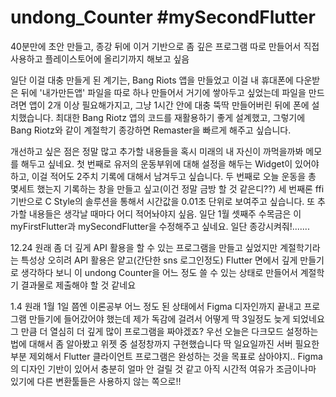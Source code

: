 # undong_Counter #mySecondFlutter
40분만에 초안 만들고, 종강 뒤에 이거 기반으로 좀 깊은 프로그램 따로 만들어서 직접 사용하고 플레이스토어에 올리기까지 해보고 싶음



일단 이걸 대충 만들게 된 계기는, Bang Riots 앱을 만들었고 이걸 내 휴대폰에 다운받은 뒤에 '내가만든앱' 파일을 따로 하나 만들어서 거기에 쌓아두고 싶었는데 파일을 만드려면 앱이 2개 이상 필요해가지고, 그냥 1시간 안에 대충 뚝딱 만들어버린 뒤에 폰에 설치했습니다. 최대한 Bang Riotz 앱의 코드를 재활용하기 좋게 설계했고, 그렇기에 Bang Riotz와 같이 계절학기 종강하면 Remaster을 빠르게 해주고 싶습니다.

개선하고 싶은 점은 정말 많고 추가할 내용들을 혹시 미래의 내 자신이 까먹을까봐 메모를 해두고 싶네요. 첫 번째로 유저의 운동부위에 대해 설정을 해두는 Widget이 있어야 하고, 이걸 적어도 2주치 기록에 대해서 남겨두고 싶습니다. 두 번째로 오늘 운동을 총 몇세트 했는지 기록하는 창을 만들고 싶고(이건 정말 금방 할 것 같은디??) 세 번째론 ffi 기반으로 C Style의 솔루션을 통해서 시간값을 0.01초 단위로 보여주고 싶습니다. 또 추가할 내용들은 생각날 때마다 어디 적어놔야지 싶음. 일단 1월 셋째주 수목금은 이 myFirstFlutter과 mySecondFlutter을 수정해주고 싶네요. 일단 종강시켜줘!.......


12.24 원래 좀 더 깊게 API 활용을 할 수 있는 프로그램을 만들고 싶었지만 계절학기라는 특성상 오히려 API 활용은 얕고(간단한 sns 로그인정도) Flutter 면에서 깊게 만들기로 생각하다 보니 이 undong Counter을 어느 정도 쓸 수 있는 상태로 만들어서 계절학기 결과물로 제출해야 할 것 같네요 



1.4 원래 1월 1일 쯤엔 이론공부 어느 정도 된 상태에서 Figma 디자인까지 끝내고 프로그램 만들기에 들어갔어야 했는데 제가 독감에 걸려서 어떻게 딱 3일정도 늦게 되었네요 그 만큼 더 열심히 더 깊게 많이 프로그램을 짜야겠죠? 우선 오늘은 다크모드 설정하는 법에 대해서 좀 알아봤고 위젯 중 설정창까지 구현했습니다 딱 일요일까진 서버 필요한 부분 제외해서 Flutter 클라이언트 프로그램은 완성하는 것을 목표로 삼아야지.. Figma의 디자인 기반이 있어서 충분히 얼마 안 걸릴 것 같고 아직 시간적 여유가 조금이나마 있기에 다른 변환툴들은 사용하지 않는 쪽으로!!




